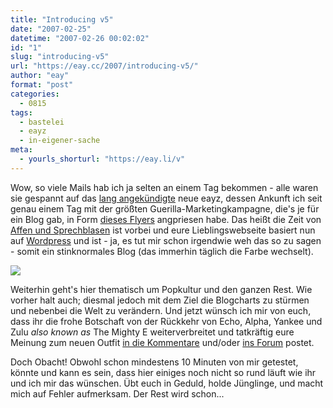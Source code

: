 ```yaml
---
title: "Introducing v5"
date: "2007-02-25"
datetime: "2007-02-26 00:02:02"
id: "1"
slug: "introducing-v5"
url: "https://eay.cc/2007/introducing-v5/"
author: "eay"
format: "post"
categories:
  - 0815
tags:
  - bastelei
  - eayz
  - in-eigener-sache
meta:
  - yourls_shorturl: "https://eay.li/v"
---
```


Wow, so viele Mails hab ich ja selten an einem Tag bekommen - alle waren sie gespannt auf das [lang angekündigte](http://eay.cc/blog/2006/11/and_even_with_t.shtml) neue eayz, dessen Ankunft ich seit genau einem Tag mit der größten Guerilla-Marketingkampagne, die's je für ein Blog gab, in Form [dieses Flyers](http://www.flickr.com/photos/eay/401338282/) angpriesen habe. Das heißt die Zeit von [Affen und Sprechblasen](http://www.flickr.com/photos/eay/13879266/) ist vorbei und eure Lieblingswebseite basiert nun auf [Wordpress](http://www.wordpress.org/) und ist - ja, es tut mir schon irgendwie weh das so zu sagen - somit ein stinknormales Blog (das immerhin täglich die Farbe wechselt).

![](https://eay.cc/uploads/2007/eayz4.jpg)

Weiterhin geht's hier thematisch um Popkultur und den ganzen Rest. Wie vorher halt auch; diesmal jedoch mit dem Ziel die Blogcharts zu stürmen und nebenbei die Welt zu verändern. Und jetzt wünsch ich mir von euch, dass ihr die frohe Botschaft von der Rückkehr von Echo, Alpha, Yankee und Zulu _also known as_ The Mighty E weiterverbreitet und tatkräftig eure Meinung zum neuen Outfit [in die Kommentare](//eay.cc/2007/introducing-v5/) und/oder [ins Forum](/board/) postet.

Doch Obacht! Obwohl schon mindestens 10 Minuten von mir getestet, könnte und kann es sein, dass hier einiges noch nicht so rund läuft wie ihr und ich mir das wünschen. Übt euch in Geduld, holde Jünglinge, und macht mich auf Fehler aufmerksam. Der Rest wird schon...
